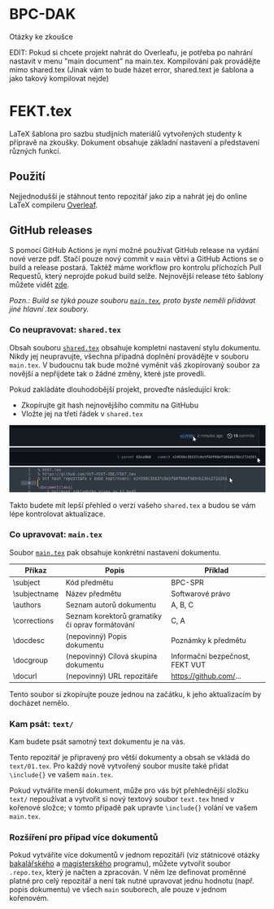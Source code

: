 # BPC-DAK
Otázky ke zkoušce

EDIT: Pokud si chcete projekt nahrát do Overleafu, je potřeba po nahrání nastavit v menu "main document" na main.tex. Kompilování pak provádějte mimo shared.tex (Jinak vám to bude házet error, shared.text je šablona a jako takový kompilovat nejde)
# FEKT.tex

LaTeX šablona pro sazbu studijních materiálů vytvořených studenty k přípravě na zkoušky.
Dokument obsahuje základní nastavení a představení různých funkcí.

## Použití

Nejjednodušší je stáhnout tento repozitář jako zip a nahrát jej do online LaTeX compileru [Overleaf](https://overleaf.com).

## GitHub releases

S pomocí GitHub Actions je nyní možné používat GitHub release na vydání nové verze pdf.
Stačí pouze nový commit v `main` větvi a GitHub Actions se o build a release postará.
Taktéž máme workflow pro kontrolu příchozích Pull Requestů, který neprojde pokud build selže.
Nejnovější release této šablony můžete vidět [zde](https://github.com/VUT-FEKT-IBE/FEKT.tex/releases/latest).

_Pozn.: Build se týká pouze souboru [`main.tex`](main.tex), proto byste neměli přidávat jiné hlavní .tex soubory._

### Co neupravovat: `shared.tex`

Obsah souboru [`shared.tex`](shared.tex) obsahuje kompletní nastavení stylu dokumentu.
Nikdy jej neupravujte, všechna případná doplnění provádějte v souboru `main.tex`.
V budoucnu tak bude možné vyměnit váš zkopírovaný soubor za novější a nepřijdete tak o žádné změny, které jste provedli.

Pokud zakládáte dlouhodobější projekt, proveďte následující krok:

- Zkopírujte git hash nejnovějšího commitu na GitHubu
- Vložte jej na třetí řádek v `shared.tex`

![Git hash commitu](images/github-commit-hash.png)

Takto budete mít lepší přehled o verzi vašeho `shared.tex` a budou se vám lépe kontrolovat aktualizace.

### Co upravovat: `main.tex`

Soubor [`main.tex`](main.tex) pak obsahuje konkrétní nastavení dokumentu.

| Příkaz       | Popis | Příklad |
|--------------|-------|---------|
| \subject     | Kód předmětu | BPC-SPR |
| \subjectname | Název předmětu | Softwarové právo |
| \authors     | Seznam autorů dokumentu | A, B, C |
| \corrections | Seznam korektorů gramatiky či oprav formátování | C, A |
| \docdesc     | (nepovinný) Popis dokumentu | Poznámky k předmětu |
| \docgroup    | (nepovinný) Cílová skupina dokumentu | Informační bezpečnost, FEKT VUT |
| \docurl      | (nepovinný) URL repozitáře | https://github.com/... |

Tento soubor si zkopírujte pouze jednou na začátku, k jeho aktualizacím by docházet nemělo.

### Kam psát: `text/`

Kam budete psát samotný text dokumentu je na vás.

Tento repozitář je připravený pro větší dokumenty a obsah se vkládá do `text/01.tex`.
Pro každý nově vytvořený soubor musíte také přidat `\include{}` ve vašem `main.tex`.

Pokud vytváříte menší dokument, může pro vás být přehlednější složku `text/` nepoužívat a vytvořit si nový textový soubor `text.tex` hned v kořenové složce; v tomto případě pak upravte `\include{}` volání ve vašem `main.tex`.

### Rozšíření pro případ více dokumentů

Pokud vytváříte více dokumentů v jednom repozitáři (viz státnicové otázky [bakalářského](https://github.com/VUT-FEKT-IBE/BPC-IBE-SZZ) a [magisterského](https://github.com/VUT-FEKT-IBE/MPC-IBE-SZZ) programu), můžete vytvořit soubor `.repo.tex`, který je načten a zpracován. V něm lze definovat proměnné platné pro celý repozitář a není tak nutné upravovat jednu hodnotu (např. popis dokumentu) ve všech `main` souborech, ale pouze v jednom kořenovém.
